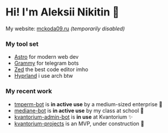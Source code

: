 # Hi! I'm Aleksii Nikitin 👋

 My website: [mckoda09.ru](https://mckoda09.ru) _(temporarily disabled)_

### My tool set
- [Astro](https://astro.build) for modern web dev
- [Grammy](https://grammy.dev) for telegram bots
- [Zed](https://zed.dev) the best code editor imho
- [Hyprland](https://hyprland.org/) i use arch btw

### My recent work
- [tmperm-bot](https://github.com/mckoda09/tmperm-bot) is **in active use** by a medium-sized enterprise 🚀
- [mediane-bot](https://github.com/mckoda09/mediane-bot) is **in active use** by my class at school 🚀
- [kvantorium-admin-bot](https://github.com/mckoda09/kvantorium-admin-bot) is **in use** at Kvantorium ✨
- [kvantorium-projects](https://github.com/mckoda09/kvantorium-projects) is an MVP, under construction 🚧
